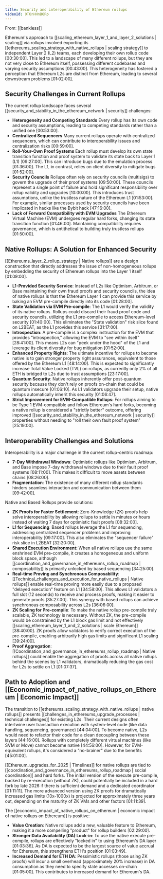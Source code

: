 ```yaml
---
title: Security and interoperability of Ethereum rollups
videoId: 0TOnHHnB6Ro
---
```


From: [[bankless]] <br/> 

Ethereum's approach to [[scaling_ethereum_layer_1_and_layer_2_solutions | scaling]] via rollups involved exporting its [[ethereums_scaling_strategy_with_native_rollups | scaling strategy]] to independent Layer 2 (L2) teams, each developing their own rollup code <a class="yt-timestamp" data-t="00:30:00">[00:30:00]</a>. This led to a landscape of many different rollups, but they are not very close to Ethereum itself, possessing different codebases and varying security assumptions <a class="yt-timestamp" data-t="00:43:00">[00:43:00]</a>. This heterogeneity has fostered a perception that Ethereum L2s are distinct from Ethereum, leading to several downstream problems <a class="yt-timestamp" data-t="01:02:00">[01:02:00]</a>.

## Security Challenges in Current Rollups

The current rollup landscape faces several [[security_and_stability_in_the_ethereum_network | security]] challenges:

*   **Heterogeneity and Competing Standards** Every rollup has its own code and security assumptions, leading to competing standards rather than a unified one <a class="yt-timestamp" data-t="00:53:00">[00:53:00]</a>.
*   **Centralized Sequencers** Many current rollups operate with centralized sequencers, which can contribute to interoperability issues and centralization risks <a class="yt-timestamp" data-t="00:59:00">[00:59:00]</a>.
*   **Roll-Your-Own Proof Systems** Each rollup must develop its own state transition function and proof system to validate its state back to Layer 1 (L1) <a class="yt-timestamp" data-t="09:27:00">[09:27:00]</a>. This can introduce bugs due to the emulation process <a class="yt-timestamp" data-t="01:36:00">[01:36:00]</a>. The L1, in contrast, relies on client diversity to mitigate bugs <a class="yt-timestamp" data-t="01:52:00">[01:52:00]</a>.
*   **Security Councils** Rollups often rely on security councils (multisigs) to govern the upgrade of their proof systems <a class="yt-timestamp" data-t="09:50:00">[09:50:00]</a>. These councils represent a single point of failure and hold significant responsibility over rollup validity and upgrades <a class="yt-timestamp" data-t="10:00:00">[10:00:00]</a>. This introduces trust assumptions, unlike the trustless nature of the Ethereum L1 <a class="yt-timestamp" data-t="01:53:00">[01:53:00]</a>. For example, similar processes used by security councils have been implicated in hacks like the Bybit hack <a class="yt-timestamp" data-t="47:16:00">[47:16:00]</a>.
*   **Lack of Forward Compatibility with EVM Upgrades** The Ethereum Virtual Machine (EVM) undergoes regular hard forks, changing its state transition function <a class="yt-timestamp" data-t="01:46:00">[01:46:00]</a>. Maintaining compatibility requires governance, which is antithetical to building truly trustless rollups <a class="yt-timestamp" data-t="01:50:00">[01:50:00]</a>.

## Native Rollups: A Solution for Enhanced Security

[[Ethereums_layer_2_rollup_strategy | Native rollups]] are a design construction that directly addresses the issue of non-homogeneous rollups by embedding the security of Ethereum rollups into the Layer 1 itself <a class="yt-timestamp" data-t="01:09:00">[01:09:00]</a>.

*   **L1-Provided Security Service**: Instead of L2s like Optimism, Arbitrum, or Base maintaining their own fraud proofs and security councils, the idea of native rollups is that the Ethereum Layer 1 can provide this service by baking an EVM pre-compile directly into its code <a class="yt-timestamp" data-t="01:28:00">[01:28:00]</a>.
*   **State Validation via EVM Pre-compile**: The L1 would verify the validity of its native rollups. Rollups could discard their fraud proof code and security councils, utilizing the L1 pre-compile to access Ethereum-level security <a class="yt-timestamp" data-t="01:40:00">[01:40:00]</a>. This eliminates the "State validation" risk slice found on L2BEAT, as the L1 provides this service <a class="yt-timestamp" data-t="31:17:00">[31:17:00]</a>.
*   **Introspection**: A pre-compile is a complex instruction for the EVM that provides "introspection," allowing the EVM to "see within itself" <a class="yt-timestamp" data-t="28:41:00">[28:41:00]</a>. This means L2s can "peek under the hood" of the L1 and leverage its client diversity for bug mitigation <a class="yt-timestamp" data-t="01:52:00">[01:52:00]</a>.
*   **Enhanced Property Rights**: The ultimate incentive for rollups to become native is to gain stronger property right assurances, equivalent to those offered by the Ethereum L1 <a class="yt-timestamp" data-t="48:14:00">[48:14:00]</a>. This is expected to significantly increase Total Value Locked (TVL) on rollups, as currently only 2% of all ETH is bridged to L2s due to trust assumptions <a class="yt-timestamp" data-t="23:17:00">[23:17:00]</a>.
*   **Quantum Security**: Native rollups inherently offer post-quantum security because they don't rely on proofs on-chain that could be quantum insecure <a class="yt-timestamp" data-t="01:06:10">[01:06:10]</a>. As L1 validators upgrade their setup, native rollups automatically inherit this security <a class="yt-timestamp" data-t="01:06:47">[01:06:47]</a>.
*   **Strict Improvement for EVM-Compatible Rollups**: For rollups aiming to be Type 1 EVM-compatible and follow Ethereum's hard forks, becoming a native rollup is considered a "strictly better" outcome, offering improved [[security_and_stability_in_the_ethereum_network | security]] properties without needing to "roll their own fault proof system" <a class="yt-timestamp" data-t="25:19:00">[25:19:00]</a>.

## Interoperability Challenges and Solutions

Interoperability is a major challenge in the current rollup-centric roadmap:

*   **7-Day Withdrawal Windows**: Optimistic rollups like Optimism, Arbitrum, and Base impose 7-day withdrawal windows due to their fault proof systems <a class="yt-timestamp" data-t="08:11:00">[08:11:00]</a>. This makes it difficult to move assets between chains <a class="yt-timestamp" data-t="08:26:00">[08:26:00]</a>.
*   **Fragmentation**: The existence of many different rollup standards hinders seamless interaction and communication between them <a class="yt-timestamp" data-t="09:42:00">[09:42:00]</a>.

Native and Based Rollups provide solutions:

*   **ZK Proofs for Faster Settlement**: Zero-Knowledge (ZK) proofs help solve interoperability by allowing rollups to settle in minutes or hours instead of waiting 7 days for optimistic fault proofs <a class="yt-timestamp" data-t="08:32:00">[08:32:00]</a>.
*   **L1 for Sequencing**: Based rollups leverage the L1 for sequencing, addressing centralized sequencer problems and improving interoperability <a class="yt-timestamp" data-t="09:17:00">[09:17:00]</a>. This also eliminates the "sequencer failure" risk slice in L2BEAT <a class="yt-timestamp" data-t="32:20:00">[32:20:00]</a>.
*   **Shared Execution Environment**: When all native rollups use the same enshrined EVM pre-compile, it creates a homogeneous and uniform block space, although [[coordination_and_governance_in_ethereums_rollup_roadmap | composability]] is primarily unlocked by based sequencing <a class="yt-timestamp" data-t="34:25:00">[34:25:00]</a>.
*   **Real-time Proving and Synchronous Composability**: [[Technical_challenges_and_execution_for_native_rollups | Native rollups]] enable real-time proving more easily due to a proposed "delayed execution" feature on L1 <a class="yt-timestamp" data-t="34:58:00">[34:58:00]</a>. This allows L1 validators a full slot (12 seconds) to receive and process proofs, making it easier to generate proofs <a class="yt-timestamp" data-t="35:27:00">[35:27:00]</a>. This synergy with based rollups can achieve synchronous composability across L2s <a class="yt-timestamp" data-t="36:06:00">[36:06:00]</a>.
*   **ZK Scaling for Pre-compile**: To make the native rollup pre-compile truly scalable, ZK technology is necessary. Without ZK, the pre-compile would be constrained by the L1 block gas limit and not effectively [[scaling_ethereum_layer_1_and_2_solutions | scale Ethereum]] <a class="yt-timestamp" data-t="38:40:00">[38:40:00]</a>. ZK proofs allow validators to verify correct execution of the pre-compile, enabling arbitrarily high gas limits and significant L1 scaling <a class="yt-timestamp" data-t="39:24:00">[39:24:00]</a>.
*   **Proof Aggregation**: [[Coordination_and_governance_in_ethereums_rollup_roadmap | Native rollups]] could enable the aggregation of proofs across all native rollups behind the scenes by L1 validators, dramatically reducing the gas cost for L2s to settle on L1 <a class="yt-timestamp" data-t="01:07:37">[01:07:37]</a>.

## Path to Adoption and [[Economic_impact_of_native_rollups_on_Ethereum | Economic Impact]]

The transition to [[ethereums_scaling_strategy_with_native_rollups | native rollups]] presents [[challenges_in_ethereums_upgrade_processes | technical challenges]] for existing L2s. Their current designs often intertwine user transaction execution with system-level code (like data handling, sequencing, governance) <a class="yt-timestamp" data-t="44:04:00">[44:04:00]</a>. To become native, L2s would need to refactor their code for a clean decoupling between these layers <a class="yt-timestamp" data-t="44:16:00">[44:16:00]</a>. Rollups with completely different virtual machines (like SVM or Move) cannot become native <a class="yt-timestamp" data-t="44:56:00">[44:56:00]</a>. However, for EVM-equivalent rollups, it's considered a "no-brainer" due to the benefits <a class="yt-timestamp" data-t="45:01:00">[45:01:00]</a>.

[[Ethereum_upgrades_for_2025 | Timelines]] for native rollups are tied to [[coordination_and_governance_in_ethereums_rollup_roadmap | social coordination]] and hard forks. The initial version of the execute pre-compile, backed by re-execution (without ZK), could potentially be included in a hard fork by late 2026 if there is sufficient demand and a dedicated coordinator <a class="yt-timestamp" data-t="01:11:11">[01:11:11]</a>. The more advanced version using ZK proofs for dramatically increased gas limits (10x-1000x) is projected for approximately three years out, depending on the maturity of ZK VMs and other factors <a class="yt-timestamp" data-t="01:11:39">[01:11:39]</a>.

The [[economic_impact_of_native_rollups_on_ethereum | economic impact of native rollups on Ethereum]] is positive:

*   **Value Creation**: Native rollups add a new, valuable feature to Ethereum, making it a more compelling "product" for rollup builders <a class="yt-timestamp" data-t="02:29:00">[02:29:00]</a>.
*   **Stronger Data Availability (DA) Lock-in**: To use the native execute pre-compile, rollups are effectively "locked in" to using Ethereum's DA layer <a class="yt-timestamp" data-t="01:03:36">[01:03:36]</a>. As DA is expected to be the largest source of value accrual for Ethereum, this strengthens ETH's position <a class="yt-timestamp" data-t="01:03:49">[01:03:49]</a>.
*   **Increased Demand for ETH DA**: Pessimistic rollups (those using ZK proofs) will incur a small overhead (approximately 20% increase) in DA consumption as they need to specify state accesses on-chain <a class="yt-timestamp" data-t="01:05:00">[01:05:00]</a>. This contributes to increased demand for Ethereum's DA.